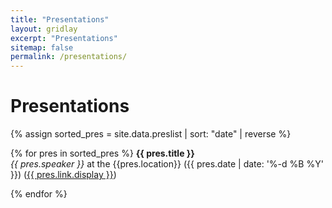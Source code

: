 ```yaml
---
title: "Presentations"
layout: gridlay
excerpt: "Presentations"
sitemap: false
permalink: /presentations/
---
```



# Presentations

{% assign sorted_pres = site.data.preslist | sort: "date" | reverse %}

{% for pres in sorted_pres %}
  <b>{{ pres.title }}</b> <br />
  <em>{{ pres.speaker }} </em> at the {{pres.location}} ({{ pres.date | date: '%-d %B %Y' }}) (<a href="{{ pres.link.url }}">{{ pres.link.display }}</a>)

{% endfor %}
